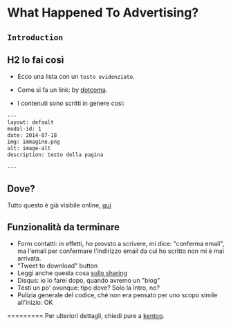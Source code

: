 What Happened To Advertising?
=========================

## `Introduction` 



## H2 lo fai così
 - Ecco una lista con un `testo evidenziato`.
 - Come si fa un link: by [dotcoma](http://dotcoma.it).
 
 - I contenuti sono scritti in genere così:
```txt
---
layout: default
modal-id: 1
date: 2014-07-18
img: immagine.png
alt: image-alt
description: testo della pagina

---
```

## Dove?
Tutto questo è già visibile online, [qui](http://dotcoma.github.io/)

## Funzionalità da terminare
- Form contatti: in effetti, ho provsto a scrivere, mi dice: "conferma email", ma l'email per confermare l'indirizzo email da cui ho scritto non mi è mai arrivata.
- "Tweet to download" button
- Leggi anche questa cosa [sullo sharing](http://blog.getsocial.io/why-dark-social-sharing-isnt-light-years-away)
- Disqus: io lo farei dopo, quando avremo un "blog"
- Testi un po' ovunque: tipo dove? Solo la Intro, no?
- Pulizia generale del codice, ché non era pensato per uno scopo simile all'inizio: OK

=========
Per ulteriori dettagli, chiedi pure a [kentoo](http://margiovanni.com).
